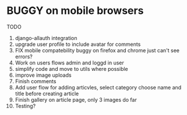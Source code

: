 # BUGGY on mobile browsers

TODO

1. django-allauth integration
2. upgrade user profile to include avatar for comments
3. FIX mobile compatebility buggy on firefox and chrome just can't see errors?
4. Work on users flows admin and loggd in user
5. simplify code and move to utils where possible
6. improve image uploads
7. Finish comments
8. Add user flow for adding articvles, select category choose name and title before creating article
9. Finish gallery on article page, only 3 images do far
10. Testing?